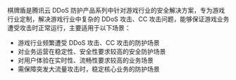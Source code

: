 棋牌盾是腾讯云 DDoS 防护产品系列中针对游戏行业的安全解决方案，专为游戏行业定制，解决游戏行业中复杂的 DDoS 攻击、CC 攻击问题，能够保证游戏业务遭受攻击时正常运行，主要适用于以下场景：
- 游戏行业频繁遭受 DDoS 攻击、CC 攻击的防护场景
- 对业务运营在稳定性、安全性要求较高的安全防护场景
- 对用户体验在实时性、流畅性要求较高的业务场景
- 需保障突发大流量攻击时，稳定核心业务的防护场景
